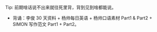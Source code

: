 
Tip: 前期啥话说不出来就往死里背，背到见到啥都能说。

- 背诵：李俊 30 天资料 + 杨帅每日英语 + 杨帅口语素材 Part1 & Part2 + SIMON 写作范文 Part1 + Part2。




